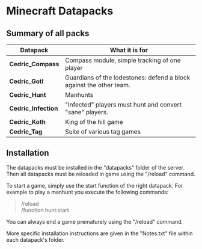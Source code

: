 # Minecraft Datapacks

## Summary of all packs

| Datapack | What it is for |
|---------|---------|
| **Cedric_Compass** | Compass module, simple tracking of one player |
| **Cedric_Gotl** | Guardians of the lodestones: defend a block against the other team. |
| **Cedric_Hunt** | Manhunts |
| **Cedric_Infection** | "Infected" players must hunt and convert "sane" players. |
| **Cedric_Koth** | King of the hill game |
| **Cedric_Tag** | Suite of various tag games |


## Installation

The datapacks must be installed in the "datapacks" folder of the server. Then all datapacks must be reloaded in game using the "/reload" command.

To start a game, simply use the start function of the right datapack. For example to play a manhunt you execute the following commands:

> /reload <br>
> /function hunt:start <br>

You can always end a game prematurely using the "/reload" command.

More specific installation instructions are given in the "Notes.txt" file within each datapack's folder.


